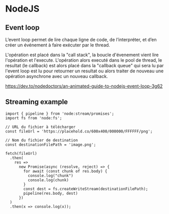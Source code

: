 # NodeJS

## Event loop

L’event loop permet de lire chaque ligne de code, de l’interpréter, et d’en créer un événement à faire exécuter par le thread. 

L'opération est placé dans la "call stack", la boucle d'évenement vient lire l'opération et l'execute. L'opération alors executé dans le pool de thread, le resultat (le callback) est alors placé dans la "callback queue" qui sera lu par l'event loop est lu pour retourner un resultat ou alors traiter de nouveau une opération asynchrone avec un nouveau callback.

https://dev.to/nodedoctors/an-animated-guide-to-nodejs-event-loop-3g62


## Streaming example


    import { pipeline } from 'node:stream/promises';
    import fs from 'node:fs';
    
    // URL du fichier à télécharger
    const fileUrl = 'https://placehold.co/600x400/000000/FFFFFF/png';
    
    // Nom du fichier de destination
    const destinationFilePath = 'image.png';
    
    fetch(fileUrl)
      .then(
        res =>
          new Promise(async (resolve, reject) => {
            for await (const chunk of res.body) {
              console.log("chunk")
              console.log(chunk)
            }
            const dest = fs.createWriteStream(destinationFilePath);
            pipeline(res.body, dest)
          })
      )
      .then(x => console.log(x));
